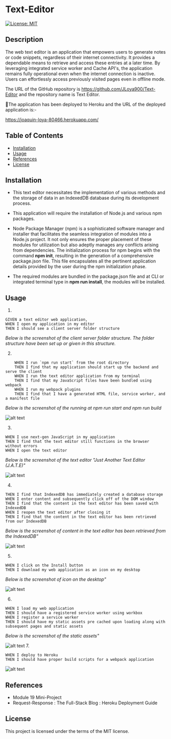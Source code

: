 # Text-Editor

[![License: MIT](https://img.shields.io/badge/License-MIT-yellow.svg)](https://opensource.org/licenses/MIT)

## Description

The web text editor is an application that empowers users to generate notes or code snippets, regardless of their internet connectivity. It provides a dependable means to retrieve and access these entries at a later time. By leveraging integrated service worker and Cache API's, the application remains fully operational even when the internet connection is inactive. Users can effortlessly access previously visited pages even in offline mode.


The URL of the GitHub repository is https://github.com/JLoya900/Text-Editor and the repository name is Text Editor.

🚀The application has been deployed to Heroku and the URL of the deployed application is:-
 
https://joaquin-loya-80466.herokuapp.com/

## Table of Contents

* [Installation](#installation)
* [Usage](#usage)
* [References](#references)
* [License](#license)

## Installation

* This text editor necessitates the implementation of various methods and the storage of data in an IndexedDB database during its development process.

* This application will require the installation of Node.js and various npm packages.

*   Node Package Manager (npm) is a sophisticated software manager and installer that facilitates the seamless integration of modules into a Node.js project. It not only ensures the proper placement of these modules for utilization but also adeptly manages any conflicts arising from dependencies. The initialization process for npm begins with the command **npm init**, resulting in the generation of a comprehensive package.json file. This file encapsulates all the pertinent application details provided by the user during the npm initialization phase.


* The required modules are bundled in the package.json file and at CLI or integrated terminal type in **npm run install**, the modules will be installed.       

## Usage

1.
``````    
GIVEN a text editor web application, 
WHEN I open my application in my editor
THEN I should see a client server folder structure
``````
*Below is the screenshot of the client server folder structure.  The folder structure have been set up or given in this structure.*


2.
``````
    WHEN I run `npm run start` from the root directory
    THEN I find that my application should start up the backend and serve the client
    WHEN I run the text editor application from my terminal
    THEN I find that my JavaScript files have been bundled using webpack
    WHEN I run my webpack plugins
    THEN I find that I have a generated HTML file, service worker, and a manifest file
``````
*Below is the screenshot of the running at npm run start and npm run build* 

![alt text](/assets/img01.png)

3.
``````
WHEN I use next-gen JavaScript in my application
THEN I find that the text editor still functions in the browser without errors
WHEN I open the text editor
``````
*Below is the screenshot of the text editor "Just Another Text Editor (J.A.T.E)"*

![alt text](/assets/img02.png)

4.
``````
THEN I find that IndexedDB has immediately created a database storage
WHEN I enter content and subsequently click off of the DOM window
THEN I find that the content in the text editor has been saved with IndexedDB
WHEN I reopen the text editor after closing it
THEN I find that the content in the text editor has been retrieved from our IndexedDB
``````
*Below is the  screenshot of content in the text editor has been retrieved from the IndexedDB"*

![alt text](/assets/img05.png)

5.
``````
WHEN I click on the Install button
THEN I download my web application as an icon on my desktop
``````
*Below is the screenshot of icon on the desktop"*

![alt text](/assets/img04.png)


6.
``````
WHEN I load my web application
THEN I should have a registered service worker using workbox
WHEN I register a service worker
THEN I should have my static assets pre cached upon loading along with subsequent pages and static assets
``````
*Below is the screenshot of the static assets"*

![alt text](/assets/img07.png)
7.

 ````````
WHEN I deploy to Heroku
THEN I should have proper build scripts for a webpack application 
````````
![alt text](/assets/img02.png)

## References

*   Module 19 Mini-Project
*   Request-Response : The Full-Stack Blog : Heroku Deployment Guide
 
## License

This project is licensed under the terms of the MIT license.